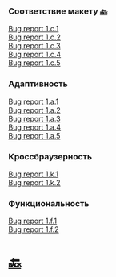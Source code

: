 
### Cоответствие макету [🔙](../README.md)
[Bug report 1.c.1](../reports/bug_report_1.c.1.md)\
[Bug report 1.c.2](../reports/bug_report_1.c.2.md)\
[Bug report 1.c.3](../reports/bug_report_1.c.3.md)\
[Bug report 1.c.4](../reports/bug_report_1.c.4.md)\
[Bug report 1.c.5](../reports/bug_report_1.c.5.md)

### Адаптивность
[Bug report 1.a.1](../reports/bug_report_1.a.1.md)\
[Bug report 1.a.2](../reports/bug_report_1.a.2.md)\
[Bug report 1.a.3](../reports/bug_report_1.a.3.md)\
[Bug report 1.a.4](../reports/bug_report_1.a.4.md)\
[Bug report 1.a.5](../reports/bug_report_1.a.5.md)

### Кроссбраузерность
[Bug report 1.k.1](../reports/bug_report_1.k.1.md)\
[Bug report 1.k.2](../reports/bug_report_1.k.2.md)

### Функциональность 
[Bug report 1.f.1](../reports/bug_report_1.f.1.md)\
[Bug report 1.f.2](../reports/bug_report_1.f.2.md)

# [🔙](../README.md)